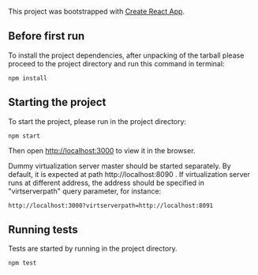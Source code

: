 This project was bootstrapped with [Create React App](https://github.com/facebookincubator/create-react-app).

## Before first run

To install the project dependencies, after unpacking of the tarball please proceed to the project directory and run this command in terminal:

`npm install`

## Starting the project

To start the project, please run in the project directory:

`npm start`

Then open [http://localhost:3000](http://localhost:3000) to view it in the browser.

Dummy virtualization server master should be started separately. By default, it is expected at path http://localhost:8090 . If virtualization server runs at different address, the address should be specified in "virtserverpath" query parameter, for instance: 


`http://localhost:3000?virtserverpath=http://localhost:8091`

## Running tests
Tests are started by running in the project directory.

`npm test`
